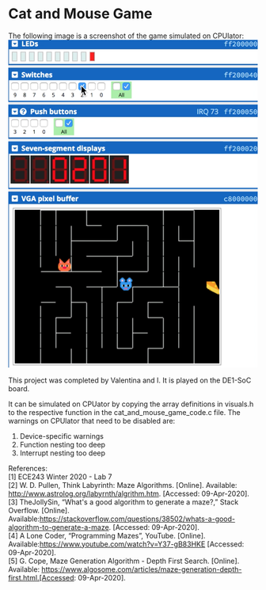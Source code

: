 # Cat and Mouse Game

The following image is a screenshot of the game simulated on CPUlator:
![alt text](https://github.com/casseyshao/Cat_Mouse_Game/blob/main/game_screenshot.png?raw=true)

This project was completed by Valentina and I.
It is played on the DE1-SoC board.

It can be simulated on CPUator by copying the array definitions in visuals.h to the respective function in the cat_and_mouse_game_code.c file.
The warnings on CPUlator that need to be disabled are:
1. Device-specific warnings
2. Function nesting too deep
3. Interrupt nesting too deep

References:  
[1] ECE243 Winter 2020 - Lab 7  
[2]	W. D. Pullen, Think Labyrinth: Maze Algorithms. [Online]. Available: http://www.astrolog.org/labyrnth/algrithm.htm. [Accessed: 09-Apr-2020].  
[3]	TheJollySin, “What's a good algorithm to generate a maze?,” Stack Overflow. [Online]. Available:https://stackoverflow.com/questions/38502/whats-a-good-algorithm-to-generate-a-maze. [Accessed: 09-Apr-2020].  
[4]	A Lone Coder, “Programming Mazes”, YouTube.  [Online]. Available:https://www.youtube.com/watch?v=Y37-gB83HKE [Accessed: 09-Apr-2020].  
[5]	G. Cope, Maze Generation Algorithm - Depth First Search. [Online]. Available: https://www.algosome.com/articles/maze-generation-depth-first.html.[Accessed: 09-Apr-2020].

